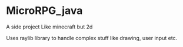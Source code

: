 # MicroRPG_java
A side project 
Like minecraft but 2d 

Uses raylib library to handle complex stuff like drawing, user input etc.
